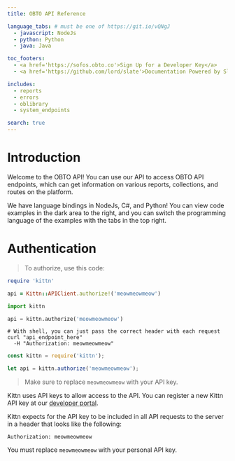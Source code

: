 ```yaml
---
title: OBTO API Reference

language_tabs: # must be one of https://git.io/vQNgJ
  - javascript: NodeJs
  - python: Python
  - java: Java

toc_footers:
  - <a href='https://sofos.obto.co'>Sign Up for a Developer Key</a>
  - <a href='https://github.com/lord/slate'>Documentation Powered by Slate</a>

includes:
  - reports
  - errors
  - oblibrary
  - system_endpoints

search: true
---
```


# Introduction

Welcome to the OBTO API! You can use our API to access OBTO API endpoints, which can get information on various reports, collections, and routes on the platform.

We have language bindings in NodeJs, C#, and Python! You can view code examples in the dark area to the right, and you can switch the programming language of the examples with the tabs in the top right.

# Authentication

> To authorize, use this code:

```ruby
require 'kittn'

api = Kittn::APIClient.authorize!('meowmeowmeow')
```

```python
import kittn

api = kittn.authorize('meowmeowmeow')
```

```shell
# With shell, you can just pass the correct header with each request
curl "api_endpoint_here"
  -H "Authorization: meowmeowmeow"
```

```javascript
const kittn = require('kittn');

let api = kittn.authorize('meowmeowmeow');
```

> Make sure to replace `meowmeowmeow` with your API key.

Kittn uses API keys to allow access to the API. You can register a new Kittn API key at our [developer portal](http://example.com/developers).

Kittn expects for the API key to be included in all API requests to the server in a header that looks like the following:

`Authorization: meowmeowmeow`

<aside class="notice">
You must replace <code>meowmeowmeow</code> with your personal API key.
</aside>

